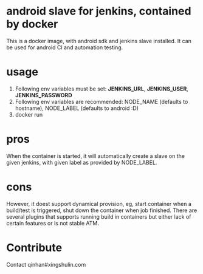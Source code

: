 android slave for jenkins, contained by docker
====

This is a docker image, with android sdk and jenkins slave installed. It can be used for android CI and automation testing.

usage
====
1. Following env variables must be set: **JENKINS_URL**, **JENKINS_USER**, **JENKINS_PASSWORD**
2. Following env variables are recommended: NODE_NAME (defaults to hostname), NODE_LABEL (defaults to android :D)
3. docker run

pros
====
When the container is started, it will automatically create a slave on the given jenkins, with given label as provided by NODE_LABEL.

cons
====
However, it doest support dynamical provision, eg, start container when a build/test is triggered, shut down the container when job finished. There are several plugins that supports running build in containers but either lack of certain features or is not stable ATM.

Contribute
====
Contact qinhan#xingshulin.com
